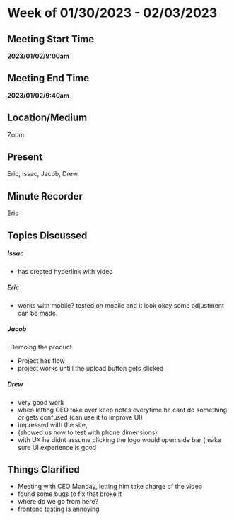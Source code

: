 # Week of 01/30/2023 - 02/03/2023

## Meeting Start Time

**2023/01/02/9:00am**

## Meeting End Time

**2023/01/02/9:40am** 

## Location/Medium

Zoom

## Present

Eric, Issac, Jacob, Drew

## Minute Recorder

Eric

## Topics Discussed

##### Issac
- has created hyperlink with video

##### Eric 
- works with mobile? tested on mobile and it look okay some adjustment can be made. 

##### Jacob
-Demoing the product
- Project has flow 
- project works untill the upload button gets clicked

##### Drew 
- very good work
- when letting CEO take over keep notes everytime he cant do something or gets confused (can use it to improve UI)
- impressed with the site, 
- (showed us how to test with phone dimensions) 
- with UX he didnt assume clicking the logo would open side bar (make sure UI experience is good

## Things Clarified
- Meeting with CEO Monday, letting him take charge of the video 
- found some bugs to fix that broke it 
- where do we go from here? 
- frontend testing is annoying 
